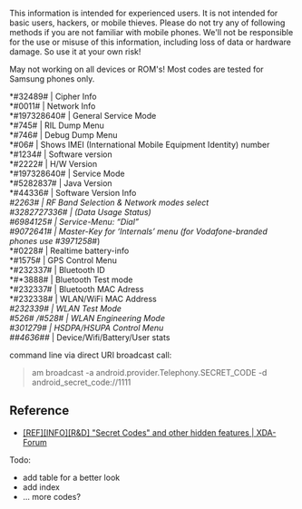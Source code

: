 This information is intended for experienced users. It is not intended for basic users, hackers, or mobile thieves. Please do not try any of following methods if you are not familiar with mobile phones. We'll not be responsible for the use or misuse of this information, including loss of data or hardware damage. So use it at your own risk!

May not working on all devices or ROM's! Most codes are tested for Samsung phones only.

*#32489#       | Cipher Info <br>
*#0011#        | Network Info <br>
*#197328640#   | General Service Mode <br>
*#745#         | RIL Dump Menu <br>
*#746#         | Debug Dump Menu <br>
*#06#          | Shows IMEI (International Mobile Equipment Identity) number <br>
*#1234#        | Software version <br>
*#2222#        | H/W Version <br>
*#197328640#   | Service Mode <br>
*#5282837#     | Java Version <br>
*#44336#       | Software Version Info <br>
*#2263#        | RF Band Selection & Network modes select <br>
*#3282727336*# | (Data Usage Status) <br>
*#6984125*#    | Service-Menu: “Dial” <br>
*#9072641*#    | Master-Key for ‘Internals’ menu (for Vodafone-branded phones use #3971258*#) <br>
*#0228#        | Realtime battery-info <br>
*#1575#        | GPS Control Menu <br>
*#232337#      | Bluetooth ID <br>
*#*3888#       | Bluetooth Test mode <br>
*#232337#      | Bluetooth MAC Adress <br>
*#232338#      | WLAN/WiFi MAC Address <br>
*#232339#      | WLAN Test Mode <br>
*#526# /*#528# | WLAN Engineering Mode <br>
*#301279#      | HSDPA/HSUPA Control Menu <br>
*#*#4636#*#*   | Device/Wifi/Battery/User stats <br>


command line via direct URI broadcast call: <br>
> am broadcast -a android.provider.Telephony.SECRET_CODE -d android_secret_code://1111


## Reference
* [[REF][INFO][R&D] "Secret Codes" and other hidden features | XDA-Forum](http://forum.xda-developers.com/showthread.php?t=1687249) 


Todo:
* add table for a better look
* add index 
* ... more codes?